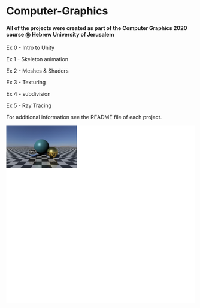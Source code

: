 # Computer-Graphics

#### All of the projects were created as part of the Computer Graphics 2020 course @ Hebrew University of Jerusalem

Ex 0 - Intro to Unity

Ex 1 - Skeleton animation

Ex 2 - Meshes & Shaders

Ex 3 - Texturing

Ex 4 - subdivision

Ex 5 - Ray Tracing


For additional information see the README file of each project.


![picture](img5.png)




